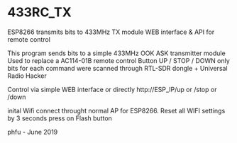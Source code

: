 # 433RC_TX
ESP8266 transmits bits to 433MHz TX module   WEB interface &amp; API for remote control

This program sends  bits to a simple 433MHz OOK ASK transmitter module
Used to replace a AC114-01B remote control
Button UP / STOP  /  DOWN  only
bits for each command were scanned through RTL-SDR dongle + Universal Radio Hacker

Control via simple WEB interface or directly   http://ESP_IP/up  or /stop or /down

inital Wifi connect throught normal AP for ESP8266.
Reset all WIFI settings by 3 seconds press on Flash button

phfu  -  June 2019  
